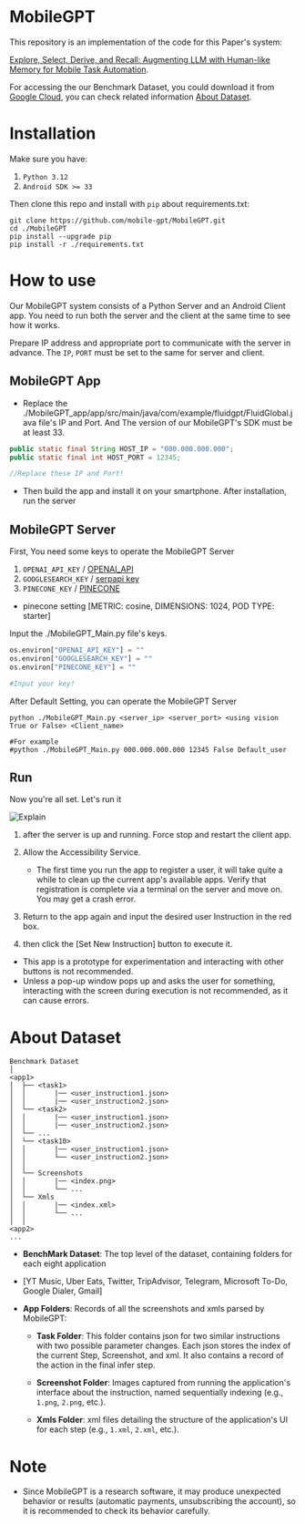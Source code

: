 # MobileGPT
This repository is an implementation of the code for this Paper's system:

[Explore, Select, Derive, and Recall: Augmenting LLM with Human-like Memory for Mobile Task Automation](https://arxiv.org/abs/2312.03003).

For accessing the our Benchmark Dataset, you could download it from [Google Cloud](), 
you can check related information [About Dataset](#About-Dataset). 


# Installation
Make sure you have:

1. `Python 3.12` 
2. `Android SDK >= 33`

Then clone this repo and install with `pip` about requirements.txt:

```shell
git clone https://github.com/mobile-gpt/MobileGPT.git
cd ./MobileGPT
pip install --upgrade pip
pip install -r ./requirements.txt
```

[//]: # (If successfully installed, you should be able to execute `droidbot -h`.)

# How to use
Our MobileGPT system consists of a Python Server and an Android Client app. You need to run both the server and the client at the same time to see how it works.

Prepare IP address and appropriate port to communicate with the server in advance. The `IP`, `PORT` must be set to the same for server and client.

## MobileGPT App
+ Replace the ./MobileGPT_app/app/src/main/java/com/example/fluidgpt/FluidGlobal.java file's IP and Port. And The version of our MobileGPT's SDK must be at least 33.

```java
public static final String HOST_IP = "000.000.000.000";
public static final int HOST_PORT = 12345;

//Replace these IP and Port!
```

+ Then build the app and install it on your smartphone. After installation, run the server

## MobileGPT Server
First, You need some keys to operate the MobileGPT Server 

1. `OPENAI_API_KEY` /  [OPENAI_API](https://platform.openai.com/)
2. `GOOGLESEARCH_KEY` / [serpapi key](https://serpapi.com/integrations/python#how-to-set-serp-api-key)
3. `PINECONE_KEY` / [PINECONE](https://www.pinecone.io/)

* pinecone setting [METRIC: cosine, DIMENSIONS: 1024, POD TYPE: starter]

Input the ./MobileGPT_Main.py file's keys.

```python
os.environ["OPENAI_API_KEY"] = ""
os.environ["GOOGLESEARCH_KEY"] = ""
os.environ["PINECONE_KEY"] = ""

#Input your key!
```
After Default Setting,  you can operate the MobileGPT Server

```shell
python ./MobileGPT_Main.py <server_ip> <server_port> <using vision True or False> <Client_name>

#For example 
#python ./MobileGPT_Main.py 000.000.000.000 12345 False Default_user
```
## Run
Now you're all set. Let's run it

![Explain](https://github.com/mobile-gpt/MobileGPT/assets/152391659/1f9dd04e-da1a-40d2-80fc-b15785377d58)

1. after the server is up and running. Force stop and restart the client app.
2. Allow the Accessibility Service.
    + The first time you run the app to register a user, it will take quite a while to clean up the current app's available apps. Verify that registration is complete via a terminal on the server and move on. You may get a crash error.
   
4. Return to the app again and input the desired user Instruction in the red box.
5. then click the [Set New Instruction] button to execute it.

+ This app is a prototype for experimentation and interacting with other buttons is not recommended.
+ Unless a pop-up window pops up and asks the user for something, interacting with the screen during execution is not recommended, as it can cause errors.

# About Dataset

```
Benchmark Dataset
│
<app1>
│  ├── <task1>
│  │       |── <user_instruction1.json>
│  │       |── <user_instruction2.json>
│  └── <task2>
│  │       |── <user_instruction1.json>
│  │       |── <user_instruction2.json>
│  └── ...
│  └── <task10>
│  │       |── <user_instruction1.json>
│  │       └── <user_instruction2.json>
│  │
│  └── Screenshots
│  │       |── <index.png>
│  │       └── ...
│  └── Xmls
│  │       |── <index.xml>
│  │       └── ...
│  │
<app2>
...
```
+ **BenchMark Dataset**: The top level of the dataset, containing folders for each eight application
+ 
  [YT Music, Uber Eats, Twitter, TripAdvisor, Telegram, Microsoft To-Do, Google Dialer, Gmail]

+ **App Folders**: Records of  all the screenshots and xmls parsed by MobileGPT:

    + **Task Folder**: This folder contains json for two similar instructions with two possible parameter changes. Each json stores the index of the current Step, Screenshot, and xml. It also contains a record of the action in the final infer step.

     + **Screenshot Folder**: Images captured from running the application's interface about the instruction, named sequentially indexing (e.g., `1.png`, `2.png`, etc.).

     + **Xmls Folder**: xml files detailing the structure of the application's UI for each step (e.g., `1.xml`, `2.xml`, etc.).

# Note

- Since MobileGPT is a research software, it may produce unexpected behavior or results (automatic payments, unsubscribing the account), so it is recommended to check its behavior carefully.
